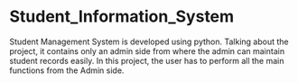 # Student_Information_System

Student Management System is developed using python. Talking about the project, it contains only an admin side from where the admin can maintain student records easily. In this project, the user has to perform all the main functions from the Admin side.
